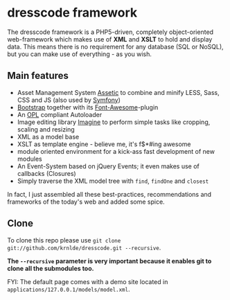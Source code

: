 dresscode framework
===================

The dresscode framework is a PHP5-driven, completely object-oriented web-framework which makes use of **XML** and **XSLT** to hold and display data. This means there is no requirement for any database (SQL or NoSQL), but you can make use of everything - as you wish.

Main features
-------------

* Asset Management System [Assetic](https://github.com/kriswallsmith/assetic) to combine and minify LESS, Sass, CSS and JS (also used by [Symfony](https://github.com/symfony/symfony))
* [Bootstrap](https://github.com/twitter/bootstrap) together with its [Font-Awesome](https://github.com/FortAwesome/Font-Awesome)-plugin
* An [OPL](https://github.com/OPL/opl3-autoloader) compliant Autoloader
* Image editing library [Imagine](https://github.com/avalanche123/Imagine) to perform simple tasks like cropping, scaling and resizing
* XML as a model base
* XSLT as template engine - believe me, it's f$*#ing awesome
* module oriented environment for a kick-ass fast development of new modules
* An Event-System based on jQuery Events; it even makes use of callbacks (Closures)
* Simply traverse the XML model tree with `find`, `findOne` and `closest`

In fact, I just assembled all these best-practices, recommendations and frameworks of the today's web and added some spice.

Clone
-----

To clone this repo please use `git clone git://github.com/krnlde/dresscode.git --recursive`.

**The `--recursive` parameter is very important because it enables git to clone all the submodules too.**

FYI: The default page comes with a demo site located in `applications/127.0.0.1/models/model.xml`.